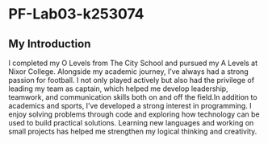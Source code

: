 # PF-Lab03-k253074
## My Introduction
I completed my O Levels from The City School and pursued my A Levels at Nixor College. Alongside my academic journey, I’ve always had a strong passion for football. I not only played actively but also had the privilege of leading my team as captain, which helped me develop leadership, teamwork, and communication skills both on and off the field.In addition to academics and sports, I’ve developed a strong interest in programming. I enjoy solving problems through code and exploring how technology can be used to build practical solutions. Learning new languages and working on small projects has helped me strengthen my logical thinking and creativity.
